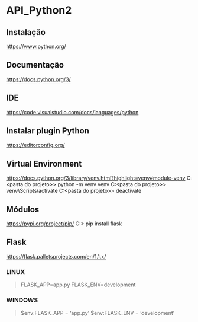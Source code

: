 # API_Python2 
## Instalação
https://www.python.org/
## Documentação
https://docs.python.org/3/
## IDE
https://code.visualstudio.com/docs/languages/python
## Instalar plugin Python
https://editorconfig.org/
## Virtual Environment
https://docs.python.org/3/library/venv.html?highlight=venv#module-venv
C:\<pasta do projeto>> python -m venv venv
C:\<pasta do projeto>> venv\Scripts\activate
C:\<pasta do projeto>> deactivate
## Módulos
https://pypi.org/project/pip/
C:\> pip install flask
## Flask
https://flask.palletsprojects.com/en/1.1.x/
### LINUX
> FLASK_APP=app.py
> FLASK_ENV=development 	 
### WINDOWS
> $env:FLASK_APP = ‘app.py’
> $env:FLASK_ENV = ‘development’
